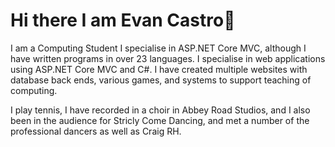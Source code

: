 # Hi there I am Evan Castro👋
I am a Computing Student I specialise in ASP.NET Core MVC, although I have written programs in over 23 languages. I specialise in web applications using ASP.NET Core MVC and C#. I have created multiple websites with database back ends, various games, and systems to support teaching of computing.

I play tennis, I have recorded in a choir in Abbey Road Studios, and I also been in the audience for Stricly Come Dancing, and met a number of the professional dancers as well as Craig RH.
